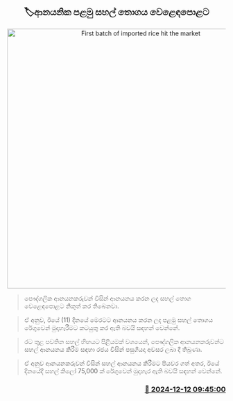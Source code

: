 <p align='center'><b><h2 align='center' title='First batch of imported rice hit the market'>🏷ආනයනික පළමු සහල් තොගය වෙළෙ‍ඳපොළට</h2></b></p>
<p align='center'><img src='https://helakuru.sgp1.cdn.digitaloceanspaces.com/esana/images/lib/ricenew[1].jpg' width='600' alt='First batch of imported rice hit the market'></p>

> පෞද්ගලික ආනයනකරුවන් විසින් ආනයනය කරන ලද සහල් තොග වෙළෙඳපොළට නිකුත් කර තිබෙනවා.

> ඒ අනුව, ඊයේ (11) දිනයේ මෙරටට ආනයනය කරන ලද පළමු සහල් තොගය රේගුවෙන් මුදාහැරීමට කටයුතු කර ඇති බවයි සඳහන් වෙන්නේ.

> රට තුළ පවතින සහල් හිඟයට පිළියමක් වශයෙන්, පෞද්ගලික ආනයනකරුවන්ට සහල් ආනයන​ය කිරීම සඳහා රජය විසින් පසුගියදා අවසර ලබා දී තිබුණා.

> ඒ අනුව ආනයනකරුවන් විසින් සහල් ආනයනය කිරීමට පියවර ගත් අතර, ඊයේ දිනයේදී සහල් කිලෝ 75,000 ක් රේගුවෙන් මුදාහැර ඇති බවයි සඳහන් වෙන්නේ.



<h3 align='right'><a href='https://www.helakuru.lk/esana/p/105851/'>📅 2024-12-12 09:45:00</a></h3>
